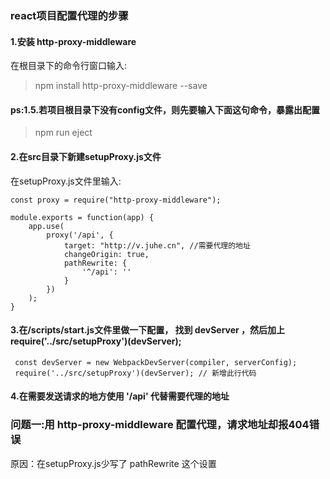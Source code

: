 ### react项目配置代理的步骤
#### 1.安装 http-proxy-middleware
在根目录下的命令行窗口输入: 
> npm install http-proxy-middleware --save
#### ps:1.5.若项目根目录下没有config文件，则先要输入下面这句命令，暴露出配置
> npm run eject
#### 2.在src目录下新建setupProxy.js文件
在setupProxy.js文件里输入:
```
const proxy = require("http-proxy-middleware");

module.exports = function(app) {
    app.use(
        proxy('/api', {
            target: "http://v.juhe.cn", //需要代理的地址
            changeOrigin: true,
            pathRewrite: {
                '^/api': ''
            }
        })
    );
}
```
#### 3.在/scripts/start.js文件里做一下配置， 找到 devServer ，然后加上 require('../src/setupProxy')(devServer);
```
 const devServer = new WebpackDevServer(compiler, serverConfig);
 require('../src/setupProxy')(devServer); // 新增此行代码
```

#### 4.在需要发送请求的地方使用 '/api' 代替需要代理的地址

### 问题一:用 http-proxy-middleware 配置代理，请求地址却报404错误
原因：在setupProxy.js少写了 pathRewrite 这个设置